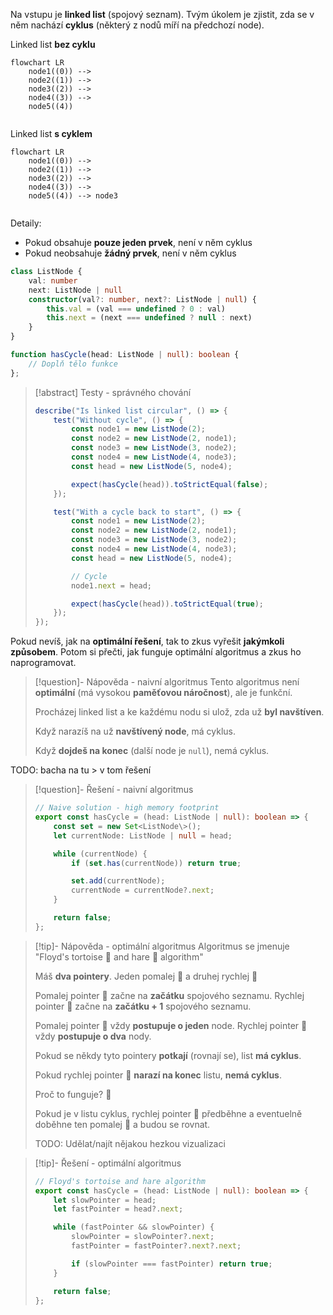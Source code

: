 Na vstupu je **linked list** (spojový seznam). Tvým úkolem je zjistit, zda se v něm nachází **cyklus** (některý z nodů míří na předchozí node).

Linked list **bez cyklu**
```mermaid
flowchart LR
    node1((0)) -->
    node2((1)) -->
    node3((2)) --> 
    node4((3)) --> 
    node5((4))
  
```

Linked list **s cyklem**
```mermaid
flowchart LR
    node1((0)) -->
    node2((1)) -->
    node3((2)) --> 
    node4((3)) --> 
    node5((4)) --> node3
  
```

Detaily:
- Pokud obsahuje **pouze jeden prvek**, není v něm cyklus
- Pokud neobsahuje **žádný prvek**, není v něm cyklus
  
```typescript
class ListNode {
    val: number
    next: ListNode | null
    constructor(val?: number, next?: ListNode | null) {
        this.val = (val === undefined ? 0 : val)
        this.next = (next === undefined ? null : next)
    }
}

function hasCycle(head: ListNode | null): boolean {
    // Doplň tělo funkce
};
```

> [!abstract] Testy - správného chování
> ```typescript
> describe("Is linked list circular", () => {
>     test("Without cycle", () => {
>         const node1 = new ListNode(2);
>         const node2 = new ListNode(2, node1);
>         const node3 = new ListNode(3, node2);
>         const node4 = new ListNode(4, node3);
>         const head = new ListNode(5, node4);
> 
>         expect(hasCycle(head)).toStrictEqual(false);
>     });
> 
>     test("With a cycle back to start", () => {
>         const node1 = new ListNode(2);
>         const node2 = new ListNode(2, node1);
>         const node3 = new ListNode(3, node2);
>         const node4 = new ListNode(4, node3);
>         const head = new ListNode(5, node4);
> 
>         // Cycle
>         node1.next = head;
> 
>         expect(hasCycle(head)).toStrictEqual(true);
>     });
> });
> ```

Pokud nevíš, jak na **optimální řešení**, tak to zkus vyřešit **jakýmkoli způsobem**. Potom si přečti, jak funguje optimální algoritmus a zkus ho naprogramovat.

> [!question]- Nápověda - naivní algoritmus
> Tento algoritmus není **optimální** (má vysokou **paměťovou náročnost**), ale je funkční.
> 
> Procházej linked list a ke každému nodu si ulož, zda už **byl navštíven**.
> 
> Když narazíš na už **navštívený node**, má cyklus.
> 
> Když **dojdeš na konec** (další node je `null`), nemá cyklus.

TODO: bacha na tu > v tom řešení

> [!question]- Řešení - naivní algoritmus
> ```typescript
> // Naive solution - high memory footprint
> export const hasCycle = (head: ListNode | null): boolean => {
>     const set = new Set<ListNode\>();
>     let currentNode: ListNode | null = head;
> 
>     while (currentNode) {
>         if (set.has(currentNode)) return true;
> 
>         set.add(currentNode);
>         currentNode = currentNode?.next;
>     }
> 
>     return false;
> };
> ```

> [!tip]- Nápověda - optimální algoritmus
> Algoritmus se jmenuje "Floyd's tortoise 🐢 and hare 🐇 algorithm"
> 
> Máš **dva pointery**. Jeden pomalej 🐢 a druhej rychlej 🐇
> 
> Pomalej pointer 🐢 začne na **začátku** spojového seznamu.
> Rychlej pointer 🐇 začne na **začátku + 1** spojového seznamu.
> 
> Pomalej pointer 🐢 vždy **postupuje o jeden** node.
> Rychlej pointer 🐇 vždy **postupuje o dva** nody.
> 
> Pokud se někdy tyto pointery **potkají** (rovnají se), list **má cyklus**.
> 
> Pokud rychlej pointer 🐇 **narazí na konec** listu, **nemá cyklus**.
> 
> Proč to funguje? 🤔
> 
> Pokud je v listu cyklus, rychlej pointer 🐇 předběhne a eventuelně doběhne ten pomalej 🐢 a budou se rovnat.
> 
> TODO: Udělat/najít nějakou hezkou vizualizaci

> [!tip]- Řešení - optimální algoritmus
> ```typescript
> // Floyd's tortoise and hare algorithm
> export const hasCycle = (head: ListNode | null): boolean => {
>     let slowPointer = head;
>     let fastPointer = head?.next;
> 
>     while (fastPointer && slowPointer) {
>         slowPointer = slowPointer?.next;
>         fastPointer = fastPointer?.next?.next;
> 
>         if (slowPointer === fastPointer) return true;
>     }
> 
>     return false;
> };
> ```